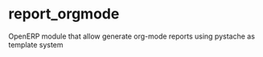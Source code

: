 report_orgmode
==============

OpenERP module that allow generate org-mode reports using pystache as template system
